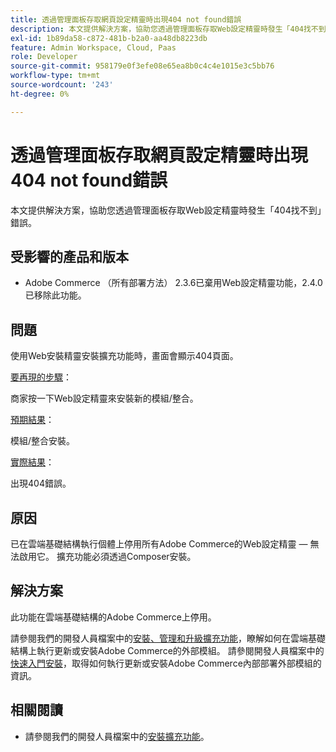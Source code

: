 ```yaml
---
title: 透過管理面板存取網頁設定精靈時出現404 not found錯誤
description: 本文提供解決方案，協助您透過管理面板存取Web設定精靈時發生「404找不到」錯誤。
exl-id: 1b89da58-c872-481b-b2a0-aa48db8223db
feature: Admin Workspace, Cloud, Paas
role: Developer
source-git-commit: 958179e0f3efe08e65ea8b0c4c4e1015e3c5bb76
workflow-type: tm+mt
source-wordcount: '243'
ht-degree: 0%

---
```


# 透過管理面板存取網頁設定精靈時出現404 not found錯誤

本文提供解決方案，協助您透過管理面板存取Web設定精靈時發生「404找不到」錯誤。

## 受影響的產品和版本

* Adobe Commerce （所有部署方法） 2.3.6已棄用Web設定精靈功能，2.4.0已移除此功能。

## 問題

使用Web安裝精靈安裝擴充功能時，畫面會顯示404頁面。

<u>要再現的步驟</u>：

商家按一下Web設定精靈來安裝新的模組/整合。

<u>預期結果</u>：

模組/整合安裝。

<u>實際結果</u>：

出現404錯誤。

## 原因

已在雲端基礎結構執行個體上停用所有Adobe Commerce的Web設定精靈 — 無法啟用它。 擴充功能必須透過Composer安裝。

## 解決方案

此功能在雲端基礎結構的Adobe Commerce上停用。

請參閱我們的開發人員檔案中的[安裝、管理和升級擴充功能](https://devdocs.magento.com/cloud/howtos/install-components.html)，瞭解如何在雲端基礎結構上執行更新或安裝Adobe Commerce的外部模組。
請參閱開發人員檔案中的[快速入門安裝](https://devdocs.magento.com/guides/v2.3/install-gde/composer.html)，取得如何執行更新或安裝Adobe Commerce內部部署外部模組的資訊。

## 相關閱讀

* 請參閱我們的開發人員檔案中的[安裝擴充功能](https://devdocs.magento.com/cloud/howtos/install-components.html#install-an-extension)。

